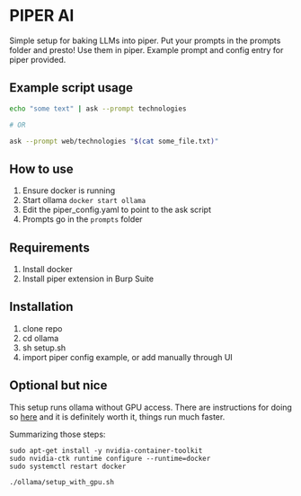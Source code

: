 # PIPER AI

Simple setup for baking LLMs into piper. Put your prompts in the prompts folder and presto! Use them in piper. Example prompt and config entry for piper provided.

## Example script usage

```bash
echo "some text" | ask --prompt technologies

# OR

ask --prompt web/technologies "$(cat some_file.txt)"
```

## How to use

1. Ensure docker is running 
2. Start ollama `docker start ollama`
3. Edit the piper_config.yaml to point to the ask script
4. Prompts go in the `prompts` folder

## Requirements

1. Install docker
2. Install piper extension in Burp Suite

## Installation

1. clone repo
2. cd ollama
3. sh setup.sh
4. import piper config example, or add manually through UI

## Optional but nice

This setup runs ollama without GPU access. There are instructions for doing so [here](https://hub.docker.com/r/ollama/ollama) and it is definitely worth it, things run much faster.

Summarizing those steps:

```
sudo apt-get install -y nvidia-container-toolkit
sudo nvidia-ctk runtime configure --runtime=docker
sudo systemctl restart docker

./ollama/setup_with_gpu.sh
```